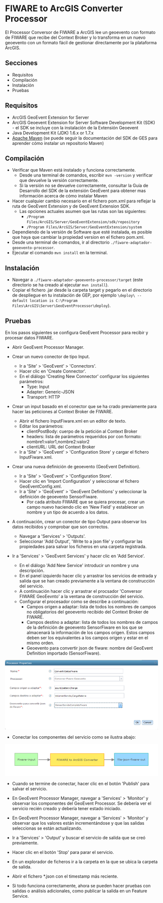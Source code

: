 # FIWARE to ArcGIS Converter Processor
El Processor Conversor de FIWARE a ArcGIS lee un geoevento con formato de FIWARE que recibe del Context Broker y lo transforma en un nuevo geoevento con un formato fácil de gestionar directamente por la plataforma ArcGIS.

## Secciones
* Requisitos
*	Compilación
*	Instalación
*	Pruebas

## Requisitos

*	ArcGIS GeoEvent Extension for Server
*	ArcGIS Geoevent Extension for Server Software Development Kit (SDK) - el SDK se incluye con la instalación de la Extensión Geoevent
*	Java Development Kit (JDK) 1.6.x or 1.7.x
*	[Apache Maven](http://maven.apache.org/) (se puede seguir la documentación del SDK de GES para aprender cómo instalar un repositorio Maven)

## Compilación
* Verificar que Maven está instalado y funciona correctamente.
  * Desde una terminal de comandos, escribir `mvn -version` y verificar que devuelve la versión correctamente.
  *	Si la versión no se devuelve correctamente, consultar la Guía de Desarrollo del SDK de la extensión GeoEvent para obtener mas información acerca de cómo instalar Maven
* Hacer cualquier cambio necesario en el fichero pom.xml para reflejar la ruta de GeoEvent Extension y de GeoEvent Extension SDK.
  *	Las opciones actuales asumen que las rutas son las siguientes:
    * `/Program Files/ArcGIS/Server/GeoEventExtension/sdk/repository`
    * `/Program Files/ArcGIS/Server/GeoEventExtension/system`
* Dependiendo de la versión de Software que esté instalada, es posible que haya que cambiar la propiedad version en el fichero pom.xml.
* Desde una terminal de comandos, ir al directorio `./fiware-adaptador-geoevento-processor`.
* Ejecutar el comando `mvn install` en la terminal.

## Instalación
* Navegar a `./fiware-adaptador-geoevento-processor/target` (este directorio se ha creado al ejecutar `mvn install`).
* Copiar el fichero .jar desde la carpeta target y pegarlo en el directorio de despliegue en tu instalación de GEP, por ejemplo `\deploy\ -- default location is C:\Program Files\ArcGIS\Server\GeoEventProcessor\deploy`).

## Pruebas

En los pasos siguientes se configura GeoEvent Processor para recibir y procesar datos FIWARE.
* Abrir GeoEvent Processor Manager.
* Crear un nuevo conector de tipo Input. 
  *	Ir a 'Site' > 'GeoEvent' > 'Connectors'.
  *	Hacer clic en 'Create Connector'.
  *	En el diálogo 'Creating New Connector' configurar los siguientes parámetros:	
    * Type: Input
    * Adapter: Generic-JSON
    * Transport: HTTP
    
* Crear un input basado en el conector que se ha crado previamente para hacer las peticiones al Context Broker de FIWARE.
  *	Abrir el fichero InputFiware.xml en un editor de texto.
  *	Editar los parámetros:
    * clientPostBody: cuerpo de la petición al Context Broker
    * headers: lista de parámetros requeridos por con formato: nombre1:valor1,nombre2:valor2
    * clientURL: URL del Context Broker
  *	Ir a 'Site' > 'GeoEvent' > 'Configuration Store' y cargar el fichero InputFiware.xml.
  
* Crear una nueva definición de geoevento (GeoEvent Definition).
  *	Ir a 'Site' > 'GeoEvent' > 'Configuration Store'.
  *	Hacer clic en 'Import Configuration' y seleccionar el fichero GeoEventConfig.xml.
  *	Ir a 'Site' > 'GeoEvent' > 'GeoEvent Definitions' y seleccionar la definición de geoevento SensorFiware.
    * Por cada atributo FIWARE  que se quiera procesar, crear un campo nuevo haciendo clic en 'New Field' y establecer un nombre y un tipo de acuerdo a los datos.
    
* A continuación, crear un conector de tipo Output para observar los datos recibidos y comprobar que son correctos.
  *	Navegar a 'Services' > 'Outputs'.
  *	Seleccionar 'Add Output', 'Write to a json file' y configurar las propiedades para salvar los ficheros en una carpeta registrada.
  
* Ir a 'Services' > 'GeoEvent Services' y hacer clic en 'Add Service'.
  *	En el diálogo 'Add New Service' introducir un nombre y una descripción.
  *	En el panel izquierdo hacer clic y arrastrar los servicios de entrada y salida que se han creado previamente a la ventana de construcción del servicio.
  *	A continuación hacer clic y arrastrar el procsador 'Conversor FIWARE GeoEevnto' a la ventana de construcción del servicio.
  *	Configurar el procesador como se describe a continuación:
    * Campos origen a adaptar: lista de todos los nombres de campos no obligatorios del geoevento recibido del Context Broker de FIWARE. 
    * Campos destino a adaptar: lista de todos los nombres de campos de la definición de geoevento SensorFiware en los que se almacenará la información de los campos origen. Estos campos deben ser los equivalentes a los campos origen y estar en el mismo orden.
    * Geoevento para convertir json de fiware: nombre del GeoEvent Definition importado (SensorFiware).
 
![Processor Properties](Processor_properties.png)

  * Conectar los componentes del servicio como se ilustra abajo:
 
![Service sample](service_sample.png)
 
* Cuando se termine de conectar, hacer clic en el botón 'Publish' para salvar el servicio.
* En GeoEvent Processor Manager, navegar a 'Services' > 'Monitor' y observar los componentes del GeoEvent Processor. Se debería ver el servicio recién creado y debería tener estado iniciado.
* En GeoEvent Processor Manager, navegar a 'Services' > 'Monitor' y observar que los valores están incrementándose y que las salidas seleccionas se están actualizando.
* Ir a 'Services' > 'Output' y buscar el servicio de salida que se creó previamente.
* Hacer clic en el botón 'Stop' para parar el servicio.
* En un explorador de ficheros ir a la carpeta en la que se ubica la carpeta de salida.
* Abrir el fichero *.json con el timestamp más reciente.

* Si todo funciona correctamente, ahora se pueden hacer pruebas con salidas o análisis adicionales, como publicar la salida en un Feature Service.
